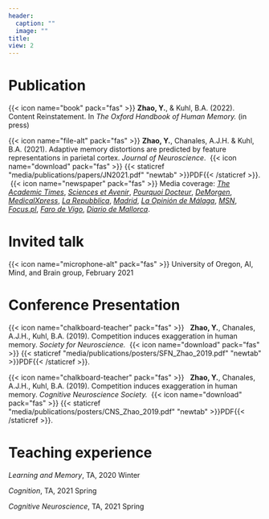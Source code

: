 ```yaml
---
header:
  caption: ""
  image: ""
title: 
view: 2
---
```



# Publication


{{< icon name="book" pack="fas" >}}   __Zhao, Y.__, & Kuhl, B.A. (2022). Content Reinstatement. In *The Oxford Handbook of Human Memory.* (in press)

{{< icon name="file-alt" pack="fas" >}}   __Zhao, Y.__, Chanales, A.J.H. & Kuhl, B.A. (2021). Adaptive memory distortions are predicted by feature representations in parietal cortex. *Journal of Neuroscience*. &nbsp;{{< icon name="download" pack="fas" >}} {{< staticref "media/publications/papers/JN2021.pdf" "newtab" >}}PDF{{< /staticref >}}. &nbsp;{{< icon name="newspaper" pack="fas" >}} Media coverage: [*The Academic Times*](https://academictimes.com/our-memory-works-better-when-it-exaggerates-small-differences/), [*Sciences et Avenir*](https://www.sciencesetavenir.fr/sante/cerveau-et-psy/deformer-nos-souvenirs-en-exagerant-leurs-differences-nous-aide-a-nous-les-rememorer_152099), [*Pourquoi Docteur*](https://www.pourquoidocteur.fr/Articles/Question-d-actu/35553-Cerveau-exagerer-differences-souvenirs-similaires-mieux-s-en-rappeler), [*DeMorgen*](https://www.demorgen.be/tech-wetenschap/u-overdrijft-helemaal-niet-uw-hersenen-doen-dat-uit-zichzelf~bfee5dd9/), [*MedicalXpress*](https://medicalxpress.com/news/2021-02-distorting-memories-brain.html), [*La Repubblica*](https://www.repubblica.it/salute/2021/03/21/news/distorcere_i_ricordi_per_memorizzarli_meglio-292471378/?rss),  [*Madrid*](http://www.madrimasd.org/notiweb/noticias/cerebro-juega-nosotros), [*La Opinión de Málaga*](https://www.laopiniondemalaga.es/tendencias21/2021/03/12/cerebro-juega-40986917.html), [*MSN*](https://www.msn.com/en-gb/health/mindandbody/your-brain-warps-your-memories-so-you-can-remember-them-better/ar-BB1erZkV), [*Focus.pl*](https://www.focus.pl/artykul/twoj-mozg-wypacza-wspomnienia-zeby-je-lepiej-pamietac), [*Faro de Vigo*](https://www.farodevigo.es/tendencias21/2021/03/12/cerebro-juega-40986607.html), [*Diario de Mallorca*](https://www.diariodemallorca.es/tendencias21/2021/03/12/cerebro-juega-40986575.html).

# Invited talk
{{< icon name="microphone-alt" pack="fas" >}}  University of Oregon, AI, Mind, and Brain group, February 2021

# Conference Presentation
{{< icon name="chalkboard-teacher" pack="fas" >}}  &nbsp; __Zhao, Y.__, Chanales, A.J.H., Kuhl, B.A. (2019). Competition induces exaggeration in human memory. *Society for Neuroscience.*  &nbsp;{{< icon name="download" pack="fas" >}} {{< staticref "media/publications/posters/SFN_Zhao_2019.pdf" "newtab" >}}PDF{{< /staticref >}}.

{{< icon name="chalkboard-teacher" pack="fas" >}}  &nbsp; __Zhao, Y.__, Chanales, A.J.H., Kuhl, B.A. (2019). Competition induces exaggeration in human memory. *Cognitive Neuroscience Society.*  &nbsp;{{< icon name="download" pack="fas" >}} {{< staticref "media/publications/posters/CNS_Zhao_2019.pdf" "newtab" >}}PDF{{< /staticref >}}.

# Teaching experience
*Learning and Memory*, TA, 2020 Winter

*Cognition*, TA, 2021 Spring

*Cognitive Neuroscience*, TA, 2021 Spring